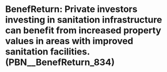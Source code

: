 # BenefReturn: __Private investors investing in sanitation infrastructure can benefit from increased property values in areas with improved sanitation facilities.__ (PBN__BenefReturn_834)

